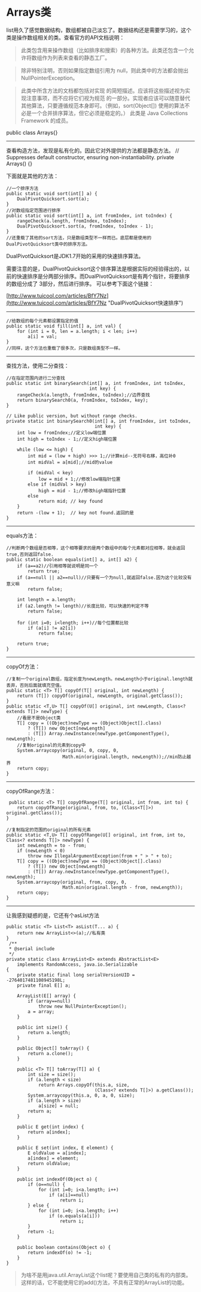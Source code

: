 # Arrays类 #
list用久了感觉数据结构，数组都被自己淡忘了。数据结构还是需要学习的，这个类是操作数组相关的类。查看官方的API文档说明：
> 此类包含用来操作数组（比如排序和搜索）的各种方法。此类还包含一个允许将数组作为列表来查看的静态工厂。

> 除非特别注明，否则如果指定数组引用为 null，则此类中的方法都会抛出 NullPointerException。

> 此类中所含方法的文档都包括对实现 的简短描述。应该将这些描述视为实现注意事项，而不应将它们视为规范 的一部分。实现者应该可以随意替代其他算法，只要遵循规范本身即可。（例如，sort(Object[]) 使用的算法不必是一个合并排序算法，但它必须是稳定的。）
> 此类是 Java Collections Framework 的成员。

public class Arrays{}


----------
查看构造方法，发现是私有化的。因此它对外提供的方法都是静态方法。
 // Suppresses default constructor, ensuring non-instantiability.
    private Arrays() {}

下面就是其他的方法：

	//一个排序方法
    public static void sort(int[] a) {
        DualPivotQuicksort.sort(a);
    }
	//对数组指定范围进行排序
	public static void sort(int[] a, int fromIndex, int toIndex) {
        rangeCheck(a.length, fromIndex, toIndex);
        DualPivotQuicksort.sort(a, fromIndex, toIndex - 1);
    }
	//还重载了其他的sort方法，只是数组类型不一样而已。底层都是使用的DualPivotQuicksort类中的排序方法。

DualPivotQuicksort是JDK1.7开始的采用的快速排序算法。

需要注意的是，DualPivotQuicksort这个排序算法是根据实际的经验得出的，以前的快速排序是分两部分排序。而DualPivotQuicksort是有两个指针，将要排序的数组分成了 3部分，然后进行排序。
可以参考下面这个链接：

[http://www.tuicool.com/articles/BfY7Nz](http://www.tuicool.com/articles/BfY7Nz "DualPivotQuicksort快速排序")


----------
	//给数组的每个元素都设置指定的值
    public static void fill(int[] a, int val) {
        for (int i = 0, len = a.length; i < len; i++)
            a[i] = val;
    }
	//同样，这个方法也重载了很多次，只是数组类型不一样。
	

----------
查找方法，使用二分查找：
    
	//在指定范围内进行二分查找
	public static int binarySearch(int[] a, int fromIndex, int toIndex,
                                   int key) {
        rangeCheck(a.length, fromIndex, toIndex);//边界查找
        return binarySearch0(a, fromIndex, toIndex, key);
    }

    // Like public version, but without range checks.
    private static int binarySearch0(int[] a, int fromIndex, int toIndex,
                                     int key) {
        int low = fromIndex;//定义low端位置
        int high = toIndex - 1;//定义high端位置

        while (low <= high) {
            int mid = (low + high) >>> 1;//计算mid--无符号右移，高位补0
            int midVal = a[mid];//mid的value

            if (midVal < key)
                low = mid + 1;//修改low端指针位置
            else if (midVal > key)
                high = mid - 1;//修改high端指针位置
            else
                return mid; // key found
        }
        return -(low + 1);  // key not found.返回的是
    }


----------
equals方法：

	//判断两个数组是否相等，这个相等要求的是两个数组中的每个元素都对应相等，就会返回true,否则返回false.
    public static boolean equals(int[] a, int[] a2) {
        if (a==a2)//引用相等就说明是同一个
            return true;
        if (a==null || a2==null)//只要有一个为null,就返回false.因为这个比较没有意义嘛
            return false;

        int length = a.length;
        if (a2.length != length)//长度比较，可以快速的判定不等
            return false;

        for (int i=0; i<length; i++)//每个位置都比较
            if (a[i] != a2[i])
                return false;

        return true;
    }

----------
copyOf方法：

	//复制一个original数组，指定长度为newLength。newLength小于original.length就丢弃，否则后面就填充空值。
    public static <T> T[] copyOf(T[] original, int newLength) {
        return (T[]) copyOf(original, newLength, original.getClass());
    }
	public static <T,U> T[] copyOf(U[] original, int newLength, Class<? extends T[]> newType) {
		//看是不是Object类
        T[] copy = ((Object)newType == (Object)Object[].class)
            ? (T[]) new Object[newLength]
            : (T[]) Array.newInstance(newType.getComponentType(), newLength);
        //复制original的元素到copy中
		System.arraycopy(original, 0, copy, 0,
                         Math.min(original.length, newLength));//min防止越界
        return copy;
    }

----------
copyOfRange方法：

     public static <T> T[] copyOfRange(T[] original, int from, int to) {
        return copyOfRange(original, from, to, (Class<T[]>) original.getClass());
    }

	//复制指定的范围的original的所有元素
	public static <T,U> T[] copyOfRange(U[] original, int from, int to, Class<? extends T[]> newType) {
        int newLength = to - from;
        if (newLength < 0)
            throw new IllegalArgumentException(from + " > " + to);
        T[] copy = ((Object)newType == (Object)Object[].class)
            ? (T[]) new Object[newLength]
            : (T[]) Array.newInstance(newType.getComponentType(), newLength);
        System.arraycopy(original, from, copy, 0,
                         Math.min(original.length - from, newLength));
        return copy;
    }


----------
让我感到疑惑的是，它还有个asList方法 
    
	public static <T> List<T> asList(T... a) {
        return new ArrayList<>(a);//私有类
    }
	 /**
     * @serial include
     */
    private static class ArrayList<E> extends AbstractList<E>
        implements RandomAccess, java.io.Serializable
    {
        private static final long serialVersionUID = -2764017481108945198L;
        private final E[] a;

        ArrayList(E[] array) {
            if (array==null)
                throw new NullPointerException();
            a = array;
        }

        public int size() {
            return a.length;
        }

        public Object[] toArray() {
            return a.clone();
        }

        public <T> T[] toArray(T[] a) {
            int size = size();
            if (a.length < size)
                return Arrays.copyOf(this.a, size,
                                     (Class<? extends T[]>) a.getClass());
            System.arraycopy(this.a, 0, a, 0, size);
            if (a.length > size)
                a[size] = null;
            return a;
        }

        public E get(int index) {
            return a[index];
        }

        public E set(int index, E element) {
            E oldValue = a[index];
            a[index] = element;
            return oldValue;
        }

        public int indexOf(Object o) {
            if (o==null) {
                for (int i=0; i<a.length; i++)
                    if (a[i]==null)
                        return i;
            } else {
                for (int i=0; i<a.length; i++)
                    if (o.equals(a[i]))
                        return i;
            }
            return -1;
        }

        public boolean contains(Object o) {
            return indexOf(o) != -1;
        }
    }



> 为啥不是用java.util.ArrayList这个list呢？要使用自己类的私有的内部类。这样的话，它不能使用它的add()方法，不具有正常的ArrayList的功能。